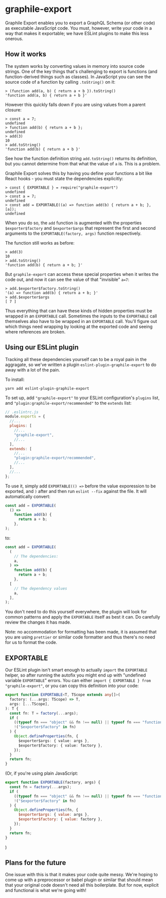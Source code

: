 # graphile-export

Graphile Export enables you to export a GraphQL Schema (or other code) as
executable JavaScript code. You must, however, write your code in a way that
makes it exportable; we have ESLint plugins to make this less onerous.

## How it works

The system works by converting values in memory into source code strings. One of
the key things that's challenging to export is functions (and function-derived
things such as classes). In JavaScript you can see the source code of a function
by calling `.toString()` on it:

```
> (function add(a, b) { return a + b }).toString()
'function add(a, b) { return a + b }'
```

However this quickly falls down if you are using values from a parent closure:

```
> const a = 7;
undefined
> function add(b) { return a + b };
undefined
> add(3)
10
> add.toString()
'function add(b) { return a + b }'
```

See how the function definition string `add.toString()` returns its definition,
but you cannot determine from that what the value of `a` is. This is a problem.

Graphile Export solves this by having you define your functions a bit like React
hooks - you must state the dependencies explicitly:

```
> const { EXPORTABLE } = require("graphile-export")
undefined
> const a = 7;
undefined
> const add = EXPORTABLE((a) => function add(b) { return a + b; }, [a]);
undefined
```

When you do so, the `add` function is augmented with the properties
`$exporter$factory` and `$exporter$args` that represent the first and second
arguments to the `EXPORTABLE(factory, args)` function respectively.

The function still works as before:

```
> add(3)
10
> add.toString()
'function add(b) { return a + b; }'
```

But `graphile-export` can access these special properties when it writes the
code out, and now it can see the value of that "invisible" `a=7`:

```
> add.$exporter$factory.toString()
'(a) => function add(b) { return a + b; }'
> add.$exporter$args
[ 7 ]
```

Thus everything that can have these kinds of hidden properties must be wrapped
in an `EXPORTABLE` call. Sometimes the inputs to the `EXPORTABLE` call
themselves also have to be wrapped in an `EXPORTABLE` call. You'll figure out
which things need wrapping by looking at the exported code and seeing where
references are broken.

## Using our ESLint plugin

Tracking all these dependencies yourself can to be a royal pain in the
aggragate, so we've written a plugin `eslint-plugin-graphile-export` to do away
with a lot of the pain.

To install:

```
yarn add eslint-plugin-graphile-export
```

To set up, add `"graphile-export"` to your ESLint configuration's `plugins`
list, and `"plugin:graphile-export/recommended"` to the `extends` list:

```js
// .eslintrc.js
module.exports = {
  //...
  plugins: [
    //...
    "graphile-export",
    //...
  ],
  extends: [
    //...
    "plugin:graphile-export/recommended",
    //...
  ],
  //...
};
```

To use it, simply add `EXPORTABLE(() =>` before the value exporession to be
exported, and `)` after and then run `eslint --fix` against the file. It will
automatically convert:

```ts
const add = EXPORTABLE(
  () =>
    function add(b) {
      return a + b;
    },
);
```

to:

```ts
const add = EXPORTABLE(
  (
    // The dependencies:
    a,
  ) =>
    function add(b) {
      return a + b;
    },
  [
    // The dependency values
    a,
  ],
);
```

You don't need to do this yourself everywhere, the plugin will look for common
patterns and apply the `EXPORTABLE` itself as best it can. Do carefully review
the changes it has made.

Note: no accommodation for formatting has been made, it is assumed that you are
using `prettier` or similar code formatter and thus there's no need for us to
format the code.

## EXPORTABLE

Our ESLint plugin isn't smart enough to actually `import` the `EXPORTABLE`
helper, so after running the autofix you might end up with "undefined variable
`EXPORTABLE`" errors. You can either
`import { EXPORTABLE } from "graphile-export"`, or you can copy this definition
into your code:

```ts
export function EXPORTABLE<T, TScope extends any[]>(
  factory: (...args: TScope) => T,
  args: [...TScope],
): T {
  const fn: T = factory(...args);
  if (
    ((typeof fn === "object" && fn !== null) || typeof fn === "function") &&
    !("$exporter$factory" in fn)
  ) {
    Object.defineProperties(fn, {
      $exporter$args: { value: args },
      $exporter$factory: { value: factory },
    });
  }
  return fn;
}
```

(Or, if you're using plain JavaScript:

```js
export function EXPORTABLE(factory, args) {
  const fn = factory(...args);
  if (
    ((typeof fn === "object" && fn !== null) || typeof fn === "function") &&
    !("$exporter$factory" in fn)
  ) {
    Object.defineProperties(fn, {
      $exporter$args: { value: args },
      $exporter$factory: { value: factory },
    });
  }
  return fn;
}
```

)

## Plans for the future

One issue with this is that it makes your code quite messy. We're hoping to come
up with a preprocessor or babel plugin or similar that should mean that your
original code doesn't need all this boilerplate. But for now, explicit and
functional is what we're going with!
